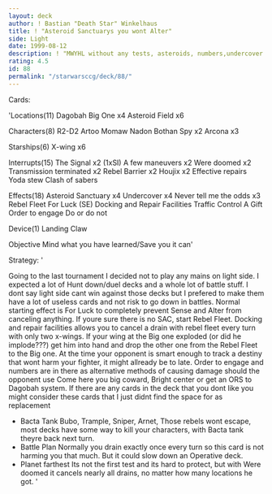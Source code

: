 ```yaml
---
layout: deck
author: ! Bastian "Death Star" Winkelhaus
title: ! "Asteroid Sanctuarys you wont Alter"
side: Light
date: 1999-08-12
description: ! "MWYHL without any tests, asteroids, numbers,undercover spies. Not suited for the battle-orientated"
rating: 4.5
id: 88
permalink: "/starwarsccg/deck/88/"
---
```

Cards: 

'Locations(11)
Dagobah
Big One x4
Asteroid Field x6

Characters(8)
R2-D2
Artoo
Momaw Nadon
Bothan Spy x2
Arcona x3

Starships(6)
X-wing x6

Interrupts(15)
The Signal x2  (1xSI)
A few maneuvers x2
Were doomed x2
Transmission terminated x2
Rebel Barrier x2
Houjix x2
Effective repairs
Yoda stew
Clash of sabers

Effects(18)
Asteroid Sanctuary x4
Undercover x4
Never tell me the odds x3
Rebel Fleet
For Luck   (SE)
Docking and Repair Facilities
Traffic Control
A Gift
Order to engage
Do or do not

Device(1)
Landing Claw

Objective
Mind what you have learned/Save you it can'

Strategy: '

Going to the last tournament I decided not to play any mains on light side. I expected a
lot of Hunt down/duel decks and a whole lot of battle stuff. I dont say light side cant
win against those decks but I prefered to make them have a lot of useless cards and not
risk to go down in battles.
Normal starting effect is For Luck to completely prevent Sense and Alter from
canceling anything. If youre sure there is no SAC, start Rebel Fleet. Docking and
repair facilities allows you to cancel a drain with rebel fleet every turn with only two
x-wings. If your wing at the Big one exploded (or did he implode???) get him into hand
and drop the other one from the Rebel Fleet to the Big one. At the time your opponent
is smart enough to track a destiny that wont harm your fighter, it might allready be to
late. Order to engage and numbers are in there as alternative methods of causing
damage should the opponent use Come here you big coward, Bright center or get an
ORS to Dagobah system.
If there are any cards in the deck that you dont like you might consider these cards that
I just didnt find the space for as replacement 

- Bacta Tank  Bubo, Trample, Sniper, Arnet, Those rebels wont escape, most decks
have some way to kill your characters, with Bacta tank theyre back next turn.
- Battle Plan  Normally you drain exactly once every turn so this card is not harming
you that much. But it could slow down an Operative deck.
- Planet farthest  Its not the first test and its hard to protect, but with Were doomed
it cancels nearly all drains, no matter how many locations he got.
'
